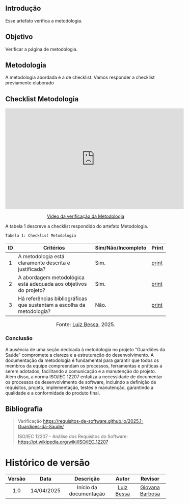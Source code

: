 ## Introdução

Esse artefato verifica a metodologia.

## Objetivo

Verificar a página de metodologia.

## Metodologia

A metodologia abordada é a de checklist. Vamos responder a checklist previamente elaborado

## Checklist Metodologia

<p style="text-align: center"><iframe width="560" height="315" src="https://youtu.be/oMfPS-j3my8" title="YouTube video player" frameborder="0" allow="accelerometer; autoplay; clipboard-write; encrypted-media; gyroscope; picture-in-picture; web-share" referrerpolicy="strict-origin-when-cross-origin" allowfullscreen></iframe></p>
<p style="text-align: center"><a href="https://youtu.be/oMfPS-j3my8" target="blanket">Vídeo da verificação da Metodologia</a></p>

A tabela 1 descreve a checklist respondido do artefato Metodologia.

    Tabela 1: Checklist Metodologia

| ID  | Critérios                                                             | Sim/Não/Incompleto | Print                                                                                            |
| :-: | --------------------------------------------------------------------- | ------------------ | ------------------------------------------------------------------------------------------------ |
|  1  | A metodologia está claramente descrita e justificada?                 | Sim.               | [print](https://aprender3.unb.br/pluginfile.php/3095981/mod_resource/content/57/FGA0303-T03.pdf) |
|  2  | A abordagem metodológica está adequada aos objetivos do projeto?      | Sim.               | [print](https://aprender3.unb.br/pluginfile.php/3095981/mod_resource/content/57/FGA0303-T03.pdf) |
|  3  | Há referências bibliográficas que sustentam a escolha da metodologia? | Não.               | [print](https://aprender3.unb.br/pluginfile.php/3095981/mod_resource/content/57/FGA0303-T03.pdf) |

<font size="3"><p style="text-align: center">Fonte: [Luiz Bessa](https://github.com/lfelipebessa), 2025.</p></font>

### Conclusão

A ausência de uma seção dedicada à metodologia no projeto “Guardiões da Saúde” compromete a clareza e a estruturação do desenvolvimento. A documentação da metodologia é fundamental para garantir que todos os membros da equipe compreendam os processos, ferramentas e práticas a serem adotados, facilitando a comunicação e a manutenção do projeto.
Além disso, a norma ISO/IEC 12207 enfatiza a necessidade de documentar os processos de desenvolvimento de software, incluindo a definição de requisitos, projeto, implementação, testes e manutenção, garantindo a qualidade e a conformidade do produto final.

## Bibliografia

> Verificação https://requisitos-de-software.github.io/2025.1-Guardioes-da-Saude/
>
> ISO/IEC 12207 - Análise dos Requisitos do Software: https://pt.wikipedia.org/wiki/ISO/IEC_12207

# Histórico de versão

| Versão |    Data    |       Descrição        |                     Autor                     |                    Revisor                    |
| :----: | :--------: | :--------------------: | :-------------------------------------------: | :-------------------------------------------: |
|  1.0   | 14/04/2025 | Início da documentação | [Luiz Bessa](https://github.com/lfelipebessa) | [Giovana Barbosa ](https://github.com/gio221) |
